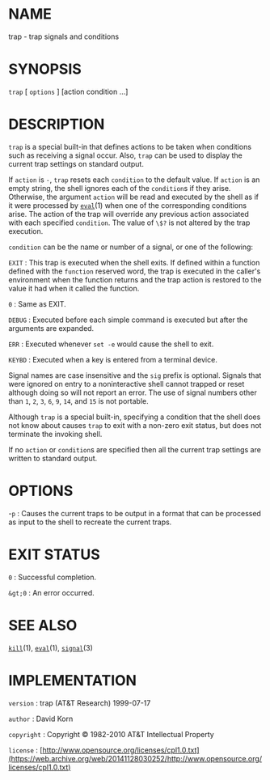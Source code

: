 # NAME

trap - trap signals and conditions

# SYNOPSIS

`trap` \[ `options` \] \[action condition ...\]

# DESCRIPTION

`trap` is a special built-in that defines actions to be taken when
conditions such as receiving a signal occur. Also, `trap` can be used
to display the current trap settings on standard output.

If `action` is `-`, `trap` resets each `condition` to the default
value. If `action` is an empty string, the shell ignores each of the
`condition`s if they arise. Otherwise, the argument `action` will be
read and executed by the shell as if it were processed by
[`eval`](/web/20141128030252/http://www2.research.att.com/~astopen/man/man1/eval.html)(1)
when one of the corresponding conditions arise. The action of the trap
will override any previous action associated with each specified
`condition`. The value of `\$?` is not altered by the trap execution.

`condition` can be the name or number of a signal, or one of the
following:

`EXIT`
: This trap is executed when the shell exits. If defined within a
    function defined with the `function` reserved word, the trap is
    executed in the caller's environment when the function returns and
    the trap action is restored to the value it had when it called
    the function.

`0`
: Same as EXIT.

`DEBUG`
: Executed before each simple command is executed but after the
    arguments are expanded.

`ERR`
: Executed whenever `set -e` would cause the shell to exit.

`KEYBD`
: Executed when a key is entered from a terminal device.

Signal names are case insensitive and the `sig` prefix is optional.
Signals that were ignored on entry to a noninteractive shell cannot
trapped or reset although doing so will not report an error. The use of
signal numbers other than `1`, `2`, `3`, `6`, `9`, `14`, and
`15` is not portable.

Although `trap` is a special built-in, specifying a condition that the
shell does not know about causes `trap` to exit with a non-zero exit
status, but does not terminate the invoking shell.

If no `action` or `condition`s are specified then all the current trap
settings are written to standard output.

# OPTIONS

-`p`
: Causes the current traps to be output in a format that can be
    processed as input to the shell to recreate the current traps.

# EXIT STATUS

`0`
: Successful completion.

`&gt;0`
: An error occurred.

# SEE ALSO

[`kill`](/web/20141128030252/http://www2.research.att.com/~astopen/man/man1/kill.html)(1),
[`eval`](/web/20141128030252/http://www2.research.att.com/~astopen/man/man1/eval.html)(1),
[`signal`](/web/20141128030252/http://www2.research.att.com/~astopen/man/man3/signal.html)(3)

# IMPLEMENTATION

`version`
: trap (AT&T Research) 1999-07-17

`author`
: David Korn

`copyright`
: Copyright © 1982-2010 AT&T Intellectual Property

`license`
: [http://www.opensource.org/licenses/cpl1.0.txt](https://web.archive.org/web/20141128030252/http://www.opensource.org/licenses/cpl1.0.txt)


